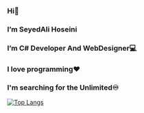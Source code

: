 ### Hi👋
### I’m SeyedAli Hoseini
### I’m C# Developer And WebDesigner💻
### I love programming❤️
### I'm searching for the Unlimited♾️
[![Top Langs](https://github-readme-stats.vercel.app/api/top-langs/?username=sseeyyeedd&show_icons=true&theme=transparent&layout=compact)](https://github.com/sseeyyeedd/sseeyyeedd)

<!--
**sseeyyeedd/sseeyyeedd** is a ✨ _special_ ✨ repository because its `README.md` (this file) appears on your GitHub profile.

Here are some ideas to get you started:

- 🔭 I’m currently working on ...
- 🌱 I’m currently learning ...
- 👯 I’m looking to collaborate on ...
- 🤔 I’m looking for help with ...
- 💬 Ask me about ...
- 📫 How to reach me: ...
- 😄 Pronouns: ...
- ⚡ Fun fact: ...
-->
